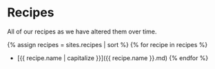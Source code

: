 # Recipes

All of our recipes as we have altered them over time.

{% assign recipes = sites.recipes | sort %}
{% for recipe in recipes %}
  * [{{ recipe.name | capitalize }}]({{ recipe.name }}.md)
{% endfor %}